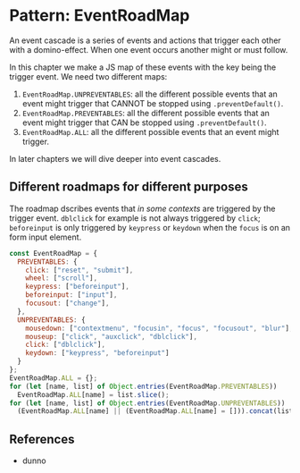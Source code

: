 # Pattern: EventRoadMap

An event cascade is a series of events and actions that trigger each other with a domino-effect. When one event occurs another might or must follow.
 
In this chapter we make a JS map of these events with the key being the trigger event. We need two different maps:
1. `EventRoadMap.UNPREVENTABLES`: all the different possible events that an event might trigger that CANNOT be stopped using `.preventDefault()`.    
2. `EventRoadMap.PREVENTABLES`: all the different possible events that an event might trigger that CAN be stopped using `.preventDefault()`.    
3. `EventRoadMap.ALL`: all the different possible events that an event might trigger.

In later chapters we will dive deeper into event cascades.  

## Different roadmaps for different purposes

The roadmap dscribes events that *in some contexts* are triggered by the trigger event. `dblclick` for example is not always triggered by `click`; `beforeinput` is only triggered by `keypress` or `keydown` when the `focus` is on an form input element. 

```javascript
const EventRoadMap = {
  PREVENTABLES: {
    click: ["reset", "submit"],
    wheel: ["scroll"],
    keypress: ["beforeinput"],
    beforeinput: ["input"],
    focusout: ["change"],
  },
  UNPREVENTABLES: { 
    mousedown: ["contextmenu", "focusin", "focus", "focusout", "blur"],
    mouseup: ["click", "auxclick", "dblclick"],
    click: ["dblclick"],
    keydown: ["keypress", "beforeinput"]
  }
};
EventRoadMap.ALL = {};
for (let [name, list] of Object.entries(EventRoadMap.PREVENTABLES))
  EventRoadMap.ALL[name] = list.slice();
for (let [name, list] of Object.entries(EventRoadMap.UNPREVENTABLES))
  (EventRoadMap.ALL[name] || (EventRoadMap.ALL[name] = [])).concat(list);
```
 
## References

 * dunno
